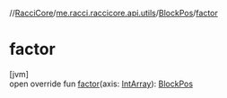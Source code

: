 //[RacciCore](../../../index.md)/[me.racci.raccicore.api.utils](../index.md)/[BlockPos](index.md)/[factor](factor.md)

# factor

[jvm]\
open override fun [factor](factor.md)(axis: [IntArray](https://kotlinlang.org/api/latest/jvm/stdlib/kotlin/-int-array/index.html)): [BlockPos](index.md)

